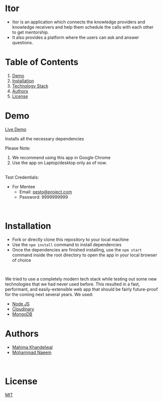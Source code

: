 # Itor

- Itor is an application which connects the knowledge providers and knowledge receivers and help them schedule the calls with each other to get mentorship.
- It also provides a platform where the users can ask and answer questions.

# Table of Contents

1. [Demo](#demo)
2. [Installation](#installation)
3. [Technology Stack](#technology-stack)
4. [Authors](#authors)
5. [License](#license)

# Demo

[Live Demo](https://itor.netlify.app/)

Installs all the necessary dependencies

Please Note:

1. We recommend using this app in Google Chrome
2. Use the app on Laptop/desktop only as of now.

<br/>
Test Credentials:

- For Mentee
  - Email: pesto@project.com
  - Password: 9999999999

<br/>

# Installation

- Fork or directly clone this repository to your local machine
- Use the `npm install` command to install dependencies
- Once the dependencies are finished installing, use the `npm start` command inside the root directory to open the app in your local browser of choice

<br/>

We tried to use a completely modern tech stack while testing out some new technologies that we had never used before. This resulted in a fast, performant, and easily-extensible web app that should be fairly future-proof for the coming next several years. We used:

- [Node JS](https://nodejs.org/)
- [Cloudinary](https://cloudinary.com/)
- [MongoDB](https://www.mongodb.com/)

# Authors

- [Mahima Khandelwal](https://github.com/Maheima)
- [Mohammad Naeem](https://github.com/mitcareem)

<br/>

# License

[MIT](https://opensource.org/licenses/MIT)
